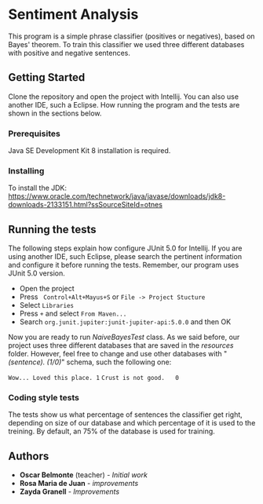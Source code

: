 # Sentiment Analysis

This program is a simple phrase classifier (positives or negatives), based on Bayes' theorem. To train this classifier we used three different databases with positive and negative sentences.


## Getting Started

Clone the repository and open the project with Intellij. You can also use another IDE, such a Eclipse. How running the program and the tests are shown in the sections below.


### Prerequisites

Java SE Development Kit 8 installation is required. 

### Installing

To install the JDK: https://www.oracle.com/technetwork/java/javase/downloads/jdk8-downloads-2133151.html?ssSourceSiteId=otnes

## Running the tests

The following steps explain how configure JUnit 5.0 for Intellij. If you are using another IDE, such Eclipse, please search the pertinent information and configure it before running the tests.
Remember, our program uses JUnit 5.0 version. 

  * Open the project
  * Press ``` Control+Alt+Mayus+S``` or ```File -> Project Stucture```
  * Select ```Libraries```
  * Press ```+``` and select ```From Maven...```
  * Search ```org.junit.jupiter:junit-jupiter-api:5.0.0``` and then OK
  
Now you are ready to run *NaiveBayesTest* class. As we said before, our project uses three different databases that are saved in the *resources* folder. However, feel free to change and use other databases with "*(sentence).  (1/0)*" schema, such the following one:

```Wow... Loved this place.	1```
```Crust is not good.	0 ```

### Coding style tests

The tests show us what percentage of sentences the classifier get right, depending on size of our database and which percentage of it is used to the treining. By default, an 75% of the database is used for training.

## Authors

* **Oscar Belmonte** (teacher) - *Initial work* 
* **Rosa Maria de Juan** - *improvements*
* **Zayda Granell** - *Improvements*

